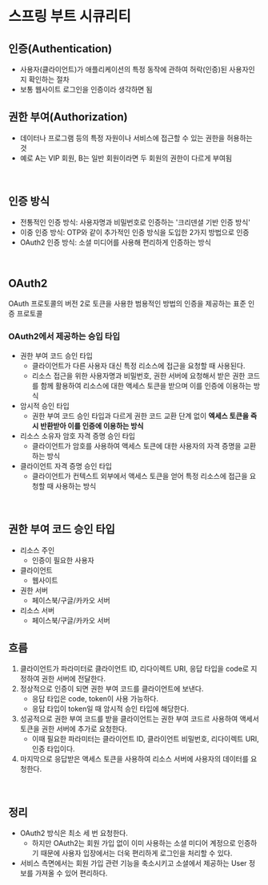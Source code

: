 # 스프링 부트 시큐리티

## 인증(Authentication)

- 사용자(클라이언트)가 애플리케이션의 특정 동작에 관하여 허락(인증)된 사용자인지 확인하는 절차
- 보통 웹사이트 로그인을 인증이라 생각하면 됨

## 권한 부여(Authorization)

- 데이터나 프로그램 등의 특정 자원이나 서비스에 접근할 수 있는 권한을 허용하는 것
- 예로 A는 VIP 회원, B는 일반 회원이라면 두 회원의 권한이 다르게 부여됨

</br >

## 인증 방식

- 전통적인 인증 방식: 사용자명과 비밀번호로 인증하는 '크리덴셜 기반 인증 방식'
- 이중 인증 방식: OTP와 같이 추가적인 인증 방식을 도입한 2가지 방법으로 인증
- OAuth2 인증 방식: 소셜 미디어를 사용해 편리하게 인증하는 방식

</br >

## OAuth2

OAuth 프로토콜의 버전 2로 토큰을 사용한 범용적인 방법의 인증을 제공하는 표준 인증 프로토콜

### OAuth2에서 제공하는 승입 타입

- 권한 부여 코드 승인 타입
  - 클라이언트가 다른 사용자 대신 특정 리소스에 접근을 요청할 때 사용된다.
  - 리소스 접근을 위한 사용자명과 비밀번호, 권한 서버에 요청해서 받은 권한 코드를 함께 활용하여 리소스에 대한 액세스 토큰을 받으며 이를 인증에 이용하는 방식
- 암시적 승인 타입
  - 권한 부여 코드 승인 타입과 다르게 권한 코드 교환 단계 없이 **엑세스 토큰을 즉시 반환받아 이를 인증에 이용하는 방식**
- 리소스 소유자 암호 자격 증명 승인 타입
  - 클라이언트가 암호를 사용하여 액세스 토큰에 대한 사용자의 자격 증명을 교환하는 방식
- 클라이언트 자격 증명 승인 타입
  - 클라이언트가 컨텍스트 외부에서 액세스 토큰을 얻어 특정 리소스에 접근을 요청할 때 사용하는 방식

</br >

## 권한 부여 코드 승인 타입

- 리소스 주인
  - 인증이 필요한 사용자
- 클라이언트
  - 웹사이트
- 권한 서버
  - 페이스북/구글/카카오 서버
- 리소스 서버
  - 페이스북/구글/카카오 서버

## 흐름

1. 클라이언트가 파라미터로 클라이언트 ID, 리다이렉트 URI, 응답 타입을 code로 지정하여 권한 서버에 전달한다.
2. 정상적으로 인증이 되면 권한 부여 코드를 클라이언트에 보낸다.
   - 응답 타입은 code, token이 사용 가능하다.
   - 응답 타입이 token일 때 암시적 승인 타입에 해당한다.
3. 성공적으로 권한 부여 코드를 받을 클라이언트는 권한 부여 코드르 사용하여 액세서 토큰을 권한 서버에 추가로 요청한다.
   - 이때 필요한 파라미터는 클라이언트 ID, 클라이언트 비밀번호, 리다이렉트 URI, 인증 타입이다.
4. 마지막으로 응답받은 액세스 토큰을 사용하여 리소스 서버에 사용자의 데이터를 요청한다.

</br >

## 정리

- OAuth2 방식은 최소 세 번 요청한다.
  - 하지만 OAuth2는 회원 가입 없이 이미 사용하는 소셜 미디어 계정으로 인증하기 때문에 사용자 입장에서는 더욱 편리하게 로그인을 처리할 수 있다.
- 서비스 측면에서는 회원 가입 관련 기능을 축소시키고 소셜에서 제공하는 User 정보를 가져올 수 있어 편리하다.